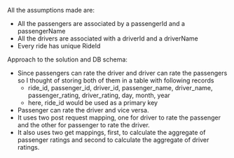 All the assumptions made are:
- All the passengers are associated by a passengerId and a passengerName
- All the drivers are associated with a driverId and a driverName
- Every ride has unique RideId 

Approach to the solution and DB schema:
- Since passengers can rate the driver and driver can rate the passengers so I thought of storing both of them in a table with following records
    -   ride_id, passenger_id, driver_id, passenger_name, driver_name, passenger_rating, driver_rating, day, month, year
    -   here, ride_id would be used as a primary key
- Passenger can rate the driver and vice versa.
- It uses two post request mapping, one for driver to rate the passenger and the other for passenger to rate the driver.
- It also uses two get mappings, first, to calculate the aggregate of passenger ratings and second to calculate the aggregate of driver ratings.

    
